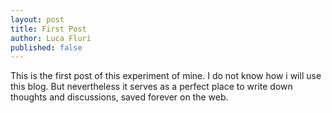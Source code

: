 ```yaml
---
layout: post
title: First Post
author: Luca Fluri
published: false
---
```


This is the first post of this experiment of mine. I do not know how i will use this blog. But nevertheless it serves as a perfect place to write down thoughts and discussions, saved forever on the web.
